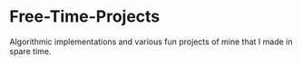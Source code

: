 # Free-Time-Projects
Algorithmic implementations and various fun projects of mine that I made in spare time. 
